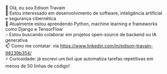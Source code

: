 👋 Olá, eu sou Edison Travain <br>
👀 Estou interessado em desenvolvimento de software, inteligência artificial e segurança cibernética <br>
🌱 Atualmente estou aprendendo Python, machine learning e frameworks como Django e TensorFlow <br>
🎶 Estou buscando colaborar em projetos open-source de backend ou IA generativa <br>
📫 Como me contatar: via https://www.linkedin.com/in/edison-travain-98239b354/ <br>
⚡ Curiosidade: já escrevi um bot que automatiza tarefas repetitivas em menos de 50 linhas de código! <br>
<!---
DaRkNeSs-ByTs/DaRkNeSs-ByTs is a ✨ special ✨ repository because its `README.md` (this file) appears on your GitHub profile.
You can click the Preview link to take a look at your changes.
--->
